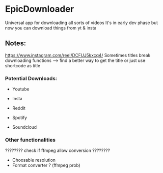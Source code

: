 # EpicDownloader
Universal app for downloading all sorts of videos
It's in early dev phase but now you can download things from yt & insta

## Notes:
https://www.instagram.com/reel/DCFUJ5kxcq4/
Sometimes titles break downloading functions --> find a better way to get the title or just use shortcode as title


### Potential Downloads:
- Youtube
- Insta

- Reddit
- Spotify
- Soundcloud

### Other functionalities
???????? check if ffmpeg allow conversion ????????
- Choosable resolution
- Format converter ? (ffmpeg prob)
